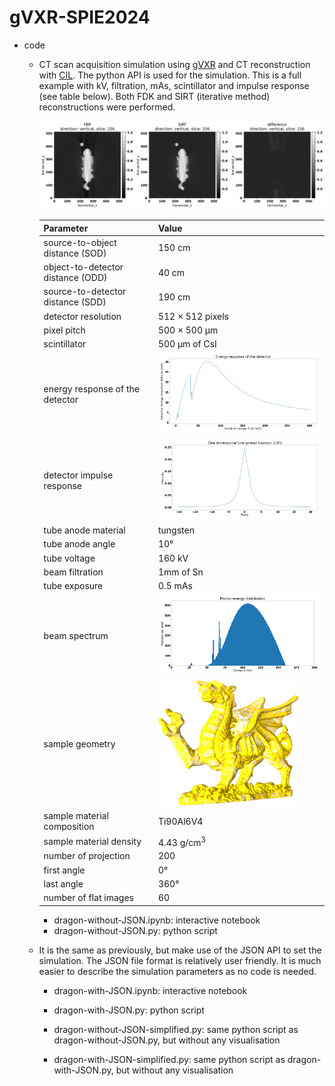 # gVXR-SPIE2024

- code
    - CT scan acquisition simulation using [gVXR](https://gvirtualxray.sourceforge.io/) and CT reconstruction with [CIL](https://ccpi.ac.uk/cil/). The python API is used for the simulation. This is a full example with kV, filtration, mAs, scintillator and impulse response (see table below). Both FDK and SIRT (iterative method) reconstructions were performed. 
        
        ![Image comparison of the FDK and SIRT reconstructions](results/dragon-comparison.png)

        | Parameter | Value |
        |-----------|-------|
        | source-to-object distance (SOD) | 150 cm |
        | object-to-detector distance (ODD) | 40 cm |
        | source-to-detector distance (SDD) | 190 cm |
        | detector resolution | 512 &times; 512 pixels |
        | pixel pitch | 500 &times; 500 &mu;m |
        | scintillator | 500 &mu;m of CsI|
        | energy response of the detector | ![Plot of the energy response of the detector](results/dragon-detector-energy_response.png) |
        | detector impulse response | ![Plot of the detector impulse response](results/dragon-detector-LSF.png) |
        | tube anode material | tungsten |
        | tube anode angle | 10&deg; |
        | tube voltage | 160 kV |
        | beam filtration | 1mm of Sn |
        | tube exposure | 0.5 mAs |
        | beam spectrum | ![Plot of the beam spectrum](results/dragon-beam-spectrum.png) |
        | sample geometry | ![](results/dragon-wireframe.png) |
        | sample material composition | Ti90Al6V4 |
        | sample material density | 4.43 g/cm<sup>3</sup>|
        | number of projection | 200 |
        | first angle | 0&deg; |
        | last angle | 360&deg; |
        | number of flat images | 60 |
        - dragon-without-JSON.ipynb: interactive notebook
        - dragon-without-JSON.py: python script
    - It is the same as previously, but make use of the JSON API to set the simulation. The JSON file format is relatively user friendly. It is much easier to describe the simulation parameters as no code is needed.
        - dragon-with-JSON.ipynb: interactive notebook
        - dragon-with-JSON.py: python script

        - dragon-without-JSON-simplified.py: same python script as dragon-without-JSON.py, but without any visualisation
        - dragon-with-JSON-simplified.py: same python script as dragon-with-JSON.py, but without any visualisation

